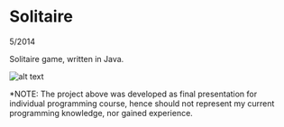 # Solitaire
5/2014

Solitaire game, written in Java.

![alt text](http://yaellandau.com/wp-content/uploads/2014/03/soliterIMG.png)

*NOTE:
The project above was developed as final presentation for individual programming course, hence should not represent my current programming knowledge, nor gained experience.
